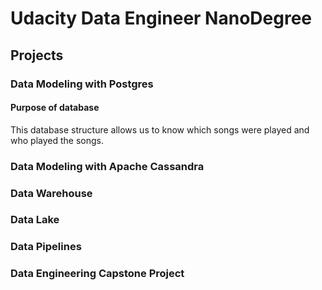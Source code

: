 # Udacity Data Engineer NanoDegree

## Projects

### Data Modeling with Postgres
#### Purpose of database
This database structure allows us to know which songs were played and who played the songs.

### Data Modeling with Apache Cassandra
### Data Warehouse
### Data Lake
### Data Pipelines
### Data Engineering Capstone Project
